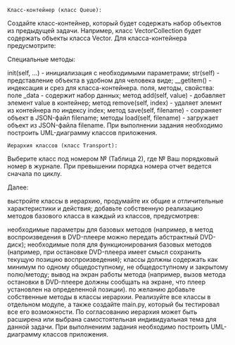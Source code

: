     Класс-контейнер (класс Queue):
Создайте класс-контейнер, который будет содержать набор объектов из предыдущей задачи. Например, класс VectorCollection будет содержать объекты класса Vector. Для класса-контейнера предусмотрите:

Специальные методы:

init(self, ...) - инициализация с необходимыми параметрами;
str(self) - представление объекта в удобном для человека виде;
__getitem() - индексация и срез для класса-контейнера. поля, методы, свойства:
поле _data - содержит набор данных;
метод add(self, value) - добавляет элемент value в контейнер;
метод remove(self, index) - удаляет элемнт из контейнера по индексу index;
метод save(self, filename) - сохраняет объект в JSON-файл filename;
методы load(self, filename) - загружает объект из JSON-файла filename.
При выполнении задания необходимо построить UML-диаграмму классов приложения.

    Иерархия классов (класс Transport):
Выберите класс под номером № (Таблица 2), где № Ваш порядковый номер в журнале. При превышении порядка номера отчет ведется сначала по циклу.

Далее:

выстройте классы в иерархию, продумайте их общие и отличительные характеристики и действия; добавьте собственную реализацию методов базового класса в каждый из классов, предусмотрев:

необходимые параметры для базовых методов (например, в метод воспроизведения в DVD-плеере можно передать абстрактный DVD-диск);
необходимые поля для функционирования базовых методов (например, при остановке DVD-плеера имеет смысл сохранить текущую позицию воспроизведения); классы должны содержать как минимум по одному общедоступному, не общедоступному и закрытому полю/методу;
вывод на экран работы метода (например, вызов метода остановки в DVD-плеере должны сообщать на экране, что плеер установлен на определенной позиции). по желанию добавьте собственные методы в классы иерархии.
Реализуйте все классы в отдельном модуле, а также создайте main.py, который бы тестировал все его возможности. По согласованию иерархия может быть расширена или выбрана самостоятельная индивидуальная тема для данной задачи. При выполнениим задания необходимо построить UML-диаграмму классов приложения.